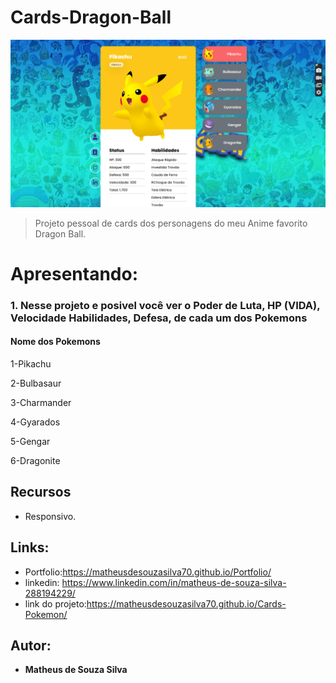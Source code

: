 
# Cards-Dragon-Ball 
<img src="https://github.com/MatheusdeSouzaSilva70/Cards-Pokemon/blob/main/src/images/28.07.2022_11.29.36_REC.png" alt="Projeto-Pokedex">

> Projeto pessoal de cards dos personagens do meu Anime favorito Dragon Ball.

# Apresentando:
### 1. Nesse projeto e posivel você ver o Poder de Luta, HP (VIDA), Velocidade Habilidades, Defesa, de cada um dos Pokemons
#### Nome dos Pokemons 
<P>1-Pikachu</P>
<P>2-Bulbasaur</P>
<P>3-Charmander</P>
<P>4-Gyarados</P>
<P>5-Gengar</P>
<P>6-Dragonite</P>

## Recursos
- Responsivo.

## Links:
- Portfolio:https://matheusdesouzasilva70.github.io/Portfolio/
- linkedin: https://www.linkedin.com/in/matheus-de-souza-silva-288194229/
- link do projeto:https://matheusdesouzasilva70.github.io/Cards-Pokemon/

## Autor:
* **Matheus de Souza Silva**



